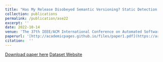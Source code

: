 ```yaml
---
title: "Has My Release Disobeyed Semantic Versioning? Static Detection Based on Semantic Differencing for Java"
collection: publications
permalink: /publication/ase22
excerpt: ''
date: 2022-10-14
venue: 'The 37th IEEE/ACM International Conference on Automated Software Engineering'
paperurl: '[http://academicpages.github.io/files/paper1.pdf](https://arxiv.org/abs/2209.00393)'
citation:  '' 
---
```

<!--'Your Name, You. (2009). &quot;Paper Title Number 1.&quot; <i>Journal 1</i>. 1(1).'  -->
<!-- This paper is about the number 1. The number 2 is left for future work. -->

[Download paper here](https://arxiv.org/abs/2209.00393)
[Dataset Website](https://sites.google.com/view/ase22semverdetection)
<!-- Recommended citation: Your Name, You. (2009). "Paper Title Number 1." <i>Journal 1</i>. 1(1). -->
